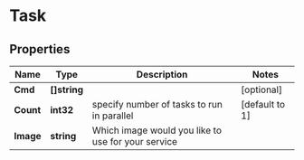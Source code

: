 # Task

## Properties

Name | Type | Description | Notes
------------ | ------------- | ------------- | -------------
**Cmd** | **[]string** |  | [optional] 
**Count** | **int32** | specify number of tasks to run in parallel | [default to 1]
**Image** | **string** | Which image would you like to use for your service | 
